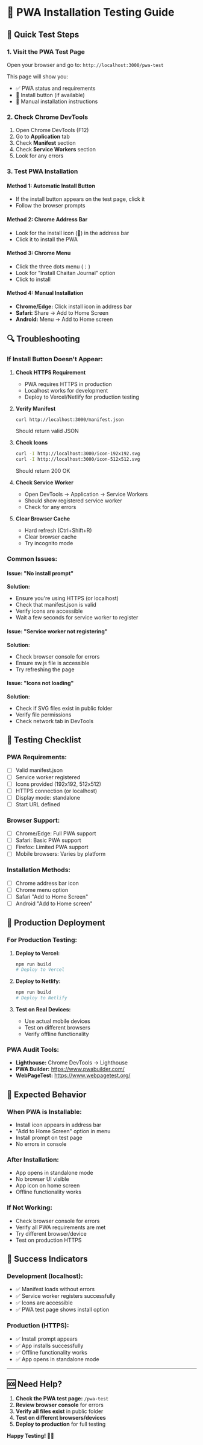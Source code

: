 # 📱 PWA Installation Testing Guide

## 🚀 Quick Test Steps

### 1. **Visit the PWA Test Page**
Open your browser and go to: `http://localhost:3000/pwa-test`

This page will show you:
- ✅ PWA status and requirements
- 📱 Install button (if available)
- 🔧 Manual installation instructions

### 2. **Check Chrome DevTools**
1. Open Chrome DevTools (F12)
2. Go to **Application** tab
3. Check **Manifest** section
4. Check **Service Workers** section
5. Look for any errors

### 3. **Test PWA Installation**

#### **Method 1: Automatic Install Button**
- If the install button appears on the test page, click it
- Follow the browser prompts

#### **Method 2: Chrome Address Bar**
- Look for the install icon (📱) in the address bar
- Click it to install the PWA

#### **Method 3: Chrome Menu**
- Click the three dots menu (⋮)
- Look for "Install Chaitan Journal" option
- Click to install

#### **Method 4: Manual Installation**
- **Chrome/Edge:** Click install icon in address bar
- **Safari:** Share → Add to Home Screen
- **Android:** Menu → Add to Home screen

## 🔍 Troubleshooting

### **If Install Button Doesn't Appear:**

1. **Check HTTPS Requirement**
   - PWA requires HTTPS in production
   - Localhost works for development
   - Deploy to Vercel/Netlify for production testing

2. **Verify Manifest**
   ```bash
   curl http://localhost:3000/manifest.json
   ```
   Should return valid JSON

3. **Check Icons**
   ```bash
   curl -I http://localhost:3000/icon-192x192.svg
   curl -I http://localhost:3000/icon-512x512.svg
   ```
   Should return 200 OK

4. **Check Service Worker**
   - Open DevTools → Application → Service Workers
   - Should show registered service worker
   - Check for any errors

5. **Clear Browser Cache**
   - Hard refresh (Ctrl+Shift+R)
   - Clear browser cache
   - Try incognito mode

### **Common Issues:**

#### **Issue: "No install prompt"**
**Solution:**
- Ensure you're using HTTPS (or localhost)
- Check that manifest.json is valid
- Verify icons are accessible
- Wait a few seconds for service worker to register

#### **Issue: "Service worker not registering"**
**Solution:**
- Check browser console for errors
- Ensure sw.js file is accessible
- Try refreshing the page

#### **Issue: "Icons not loading"**
**Solution:**
- Check if SVG files exist in public folder
- Verify file permissions
- Check network tab in DevTools

## 🧪 Testing Checklist

### **PWA Requirements:**
- [ ] Valid manifest.json
- [ ] Service worker registered
- [ ] Icons provided (192x192, 512x512)
- [ ] HTTPS connection (or localhost)
- [ ] Display mode: standalone
- [ ] Start URL defined

### **Browser Support:**
- [ ] Chrome/Edge: Full PWA support
- [ ] Safari: Basic PWA support
- [ ] Firefox: Limited PWA support
- [ ] Mobile browsers: Varies by platform

### **Installation Methods:**
- [ ] Chrome address bar icon
- [ ] Chrome menu option
- [ ] Safari "Add to Home Screen"
- [ ] Android "Add to Home screen"

## 🚀 Production Deployment

### **For Production Testing:**
1. **Deploy to Vercel:**
   ```bash
   npm run build
   # Deploy to Vercel
   ```

2. **Deploy to Netlify:**
   ```bash
   npm run build
   # Deploy to Netlify
   ```

3. **Test on Real Devices:**
   - Use actual mobile devices
   - Test on different browsers
   - Verify offline functionality

### **PWA Audit Tools:**
- **Lighthouse:** Chrome DevTools → Lighthouse
- **PWA Builder:** https://www.pwabuilder.com/
- **WebPageTest:** https://www.webpagetest.org/

## 📱 Expected Behavior

### **When PWA is Installable:**
- Install icon appears in address bar
- "Add to Home Screen" option in menu
- Install prompt on test page
- No errors in console

### **After Installation:**
- App opens in standalone mode
- No browser UI visible
- App icon on home screen
- Offline functionality works

### **If Not Working:**
- Check browser console for errors
- Verify all PWA requirements are met
- Try different browser/device
- Test on production HTTPS

## 🎯 Success Indicators

### **Development (localhost):**
- ✅ Manifest loads without errors
- ✅ Service worker registers successfully
- ✅ Icons are accessible
- ✅ PWA test page shows install option

### **Production (HTTPS):**
- ✅ Install prompt appears
- ✅ App installs successfully
- ✅ Offline functionality works
- ✅ App opens in standalone mode

---

## 🆘 Need Help?

1. **Check the PWA test page:** `/pwa-test`
2. **Review browser console** for errors
3. **Verify all files exist** in public folder
4. **Test on different browsers/devices**
5. **Deploy to production** for full testing

**Happy Testing! 📱✨** 